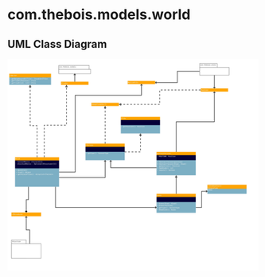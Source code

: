 # com.thebois.models.world

## UML Class Diagram

![com.thebois.models.world](./../../../../../../../documents/diagrams/com.thebois.models.world.jpg "com.thebois.models.world")
